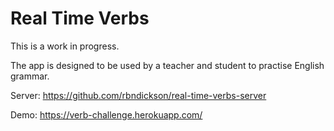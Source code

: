 # Real Time Verbs

This is a work in progress.

The app is designed to be used by a teacher and student to practise English grammar.

Server: https://github.com/rbndickson/real-time-verbs-server

Demo:   https://verb-challenge.herokuapp.com/